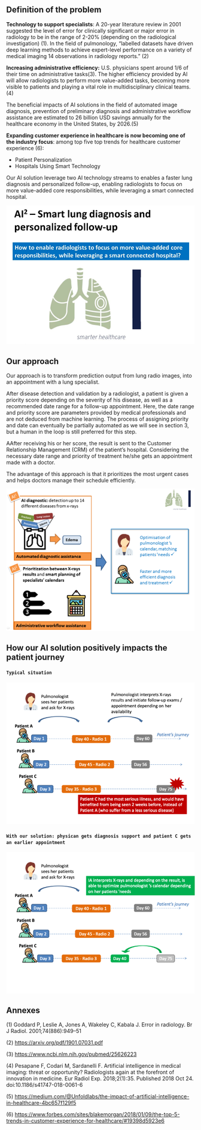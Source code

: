 ## Definition of the problem

**Technology to support specialists**: A 20-year literature review in 2001 suggested the level of error for clinically significant or major error in radiology to be in the range of 2-20% (depending on the radiological investigation) (1). In the field of pulmonology, “labelled datasets have driven deep learning methods to achieve expert-level performance on a variety of medical imaging 14 observations in radiology reports.” (2)

**Increasing administrative efficiency:** U.S. physicians spent around 1/6 of their time on administrative tasks(3). The higher efficiency provided by AI will allow radiologists to perform more value-added tasks, becoming more visible to patients and playing a vital role in multidisciplinary clinical teams.(4)

The beneficial impacts of AI solutions in the field of automated image diagnosis, prevention of preliminary diagnosis and administrative workflow assistance are estimated to 26 billion USD savings annually for the healthcare economy in the United States, by 2026.(5)

**Expanding customer experience in healthcare is now becoming one of the industry focus**: among top five top trends for healthcare customer experience (6):

* Patient Personalization
* Hospitals Using Smart Technology

Our AI solution leverage two AI technology streams to enables a faster lung diagnosis and personalized follow-up, enabling radiologists to focus on more value-added core responsibilities, while leveraging a smart connected hospital.

![image](assets/tagline_and_logo.png)

## Our approach

Our approach is to transform  prediction output from lung radio images, into an appointment with a lung specialist.

After disease detection and validation by a radiologist, a patient is given a priority score depending on the severity of his disease, as well as a recommended date range for a follow-up appointment. Here, the date range and priority score are parameters provided by medical professionals and are not deduced from machine learning. The process of assigning priority and date can eventually be partially automated as we will see in section 3, but a human in the loop is still preferred for this step.

AAfter receiving his or her score, the result is sent to the Customer Relationship Management (CRM) of the patient’s hospital. Considering the necessary date range and priority of treatment he/she gets an appointment made with a doctor.

The advantage of this approach is that it prioritizes the most urgent cases and helps doctors manage their schedule efficiently.

![image](assets/Solution_AI2.png)

## How our AI solution positively impacts the patient journey

#### `Typical situation`
![alt text](assets/journey_slide_1.png "Title")

#### `With our solution: physican gets diagnosis support and patient C gets an earlier appointment`
![alt text](assets/journey_slide_2.png "Title")

## Annexes

(1)	Goddard P, Leslie A, Jones A, Wakeley C, Kabala J. Error in radiology. Br J Radiol. 2001;74(886):949–51

(2) https://arxiv.org/pdf/1901.07031.pdf

(3)	https://www.ncbi.nlm.nih.gov/pubmed/25626223 

(4)	Pesapane F, Codari M, Sardanelli F. Artificial intelligence in medical imaging: threat or opportunity? Radiologists again at the forefront of innovation in medicine. Eur Radiol Exp. 2018;2(1):35. Published 2018 Oct 24. doi:10.1186/s41747-018-0061-6

(5)	https://medium.com/@Unfoldlabs/the-impact-of-artificial-intelligence-in-healthcare-4bc657f129f5 

(6)	https://www.forbes.com/sites/blakemorgan/2018/01/09/the-top-5-trends-in-customer-experience-for-healthcare/#19398d5923e6
